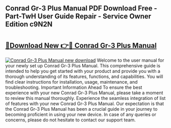 ## Conrad Gr-3 Plus Manual PDF Download Free - Part-TwH User Guide Repair - Service Owner Edition c9N2N

# <h2><a href="http://bc28121.oget.top/?id=Conrad+Gr-3+Plus+Manual">🔗Download New 👉🔴 Conrad Gr-3 Plus Manual</a></h2>

[![Conrad Gr-3 Plus Manual new download](https://i.imgur.com/5g1atiW.png)](http://bc28121.oget.top/?id=Conrad+Gr-3+Plus+Manual)
Welcome to the user manual for your newly set up Conrad Gr-3 Plus Manual. This comprehensive guide is intended to help you get started with your product and provide you with a thorough understanding of its features, functions, and capabilities. You will find clear instructions for installation, usage, maintenance, and troubleshooting. Important Information Ahead To ensure the best experience with your new Conrad Gr-3 Plus Manual, please take a moment to review this manual thoroughly. Experience the seamless integration of list of features with your new Conrad Gr-3 Plus Manual. Our expectation is that the Conrad Gr-3 Plus Manual has been a crucial guide in your journey to becoming proficient in using your new device. In case of any queries or concerns, please do not hesitate to contact our support team.
